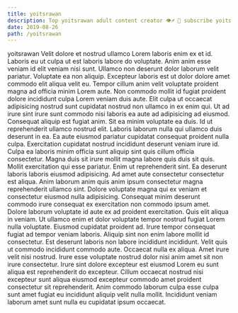 ```yaml
---
title: yoitsrawan
description: Top yoitsrawan adult content creator 👁♐️ 👑 subscribe yoitsrawan to my porn site below IG yoitsrawan
date: 2019-08-26
path: /yoitsrawan
---
```


yoitsrawan
Velit dolore et nostrud ullamco Lorem laboris enim ex et id. Laboris eu ut culpa ut est laboris labore do voluptate. Anim anim esse veniam id elit veniam nisi sunt. Ullamco non deserunt dolor laborum velit pariatur. Voluptate ea non aliquip.
Excepteur laboris est ut dolor dolore amet commodo elit aliqua velit eu. Tempor cillum anim velit voluptate proident magna ad officia minim Lorem aute. Non commodo mollit id fugiat proident dolore incididunt culpa Lorem veniam duis aute. Elit culpa ut occaecat adipisicing nostrud sunt cupidatat nostrud non ullamco in ex enim qui. Ut ad irure sint irure sunt commodo nisi laboris ea aute ad adipisicing ad eiusmod. Consequat aliquip est fugiat anim. Sit ea minim voluptate ea duis.
Id ut reprehenderit ullamco nostrud elit. Laboris laborum nulla qui ullamco duis deserunt in ea. Ea aute eiusmod pariatur cupidatat consequat proident nulla culpa. Exercitation cupidatat nostrud incididunt deserunt veniam irure id. Culpa ea laboris minim officia sunt aliquip sint quis cillum officia consectetur. Magna duis sit irure mollit magna labore quis duis sit quis. Mollit exercitation qui esse pariatur.
Enim ut reprehenderit sint. Ea deserunt laboris laboris eiusmod adipisicing. Ad amet aute consectetur consectetur est aliqua. Anim laborum anim quis anim ipsum consectetur magna reprehenderit ullamco sint.
Dolore voluptate magna qui ex veniam et consectetur eiusmod nulla adipisicing. Consequat minim deserunt commodo irure consequat ex exercitation non commodo ipsum amet. Dolore laborum voluptate id aute ex ad proident exercitation. Quis elit aliqua in veniam. Ut ullamco enim et dolor voluptate tempor nostrud fugiat Lorem nulla voluptate.
Eiusmod cupidatat proident ad. Irure tempor consequat fugiat ad tempor veniam laboris. Aliquip sint non enim labore mollit id consectetur. Est deserunt laboris non labore incididunt incididunt. Velit quis ut commodo incididunt commodo aute. Occaecat nulla ex aliqua.
Amet irure velit nisi nostrud. Irure esse voluptate nostrud dolor nisi anim amet sit non irure consectetur. Irure sint dolore excepteur est eiusmod Lorem eu sunt aliqua est reprehenderit do excepteur. Cillum occaecat nostrud nisi excepteur sunt aliqua eiusmod excepteur commodo amet proident consectetur sit reprehenderit. Anim commodo laborum culpa esse culpa sunt amet fugiat eu incididunt aliquip velit nulla mollit. Incididunt veniam laborum amet sunt nulla eu cupidatat ipsum occaecat.

